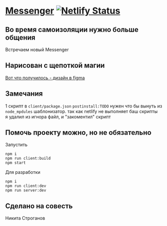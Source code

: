 # [Messenger](https://messenger-1.netlify.app/) [![Netlify Status](https://api.netlify.com/api/v1/badges/f8219fec-4561-4017-9c56-946bb0ddbfb1/deploy-status)](https://app.netlify.com/sites/dreamy-noether-285e69/deploys)

## Во время самоизоляции нужно больше общения

Встречаем новый Messenger

## Нарисован с щепоткой магии

[Вот что получилось - дизайн в figma](https://www.figma.com/proto/mUP7cfOp31SqrgHVCl4mOi/Untitled?node-id=7%3A321&scaling=min-zoom)

## Замечания

1 скрипт в `client/package.json` `postinstall:TODO` нужен что бы вынуть из  
`node_mpdules` шаблонизатор. так как netlify не выполняет баш скрипты  
я удалил из игнора файл, и "закоментил" скрипт

## Помочь проекту можно, но не обязательно

Запустить

```
npm i
npm run client:build
npm start
```

Для разработки

```
npm i
npm run client:dev
npm run server:dev
```

## Сделано на совесть

Никита Строганов
